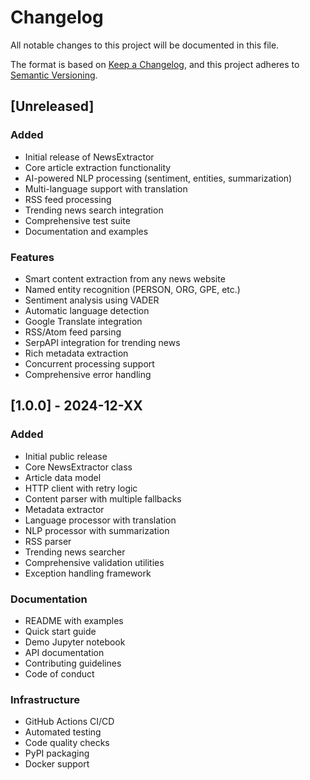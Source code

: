 # Changelog

All notable changes to this project will be documented in this file.

The format is based on [Keep a Changelog](https://keepachangelog.com/en/1.0.0/),
and this project adheres to [Semantic Versioning](https://semver.org/spec/v2.0.0.html).

## [Unreleased]

### Added
- Initial release of NewsExtractor
- Core article extraction functionality
- AI-powered NLP processing (sentiment, entities, summarization)
- Multi-language support with translation
- RSS feed processing
- Trending news search integration
- Comprehensive test suite
- Documentation and examples

### Features
- Smart content extraction from any news website
- Named entity recognition (PERSON, ORG, GPE, etc.)
- Sentiment analysis using VADER
- Automatic language detection
- Google Translate integration
- RSS/Atom feed parsing
- SerpAPI integration for trending news
- Rich metadata extraction
- Concurrent processing support
- Comprehensive error handling

## [1.0.0] - 2024-12-XX

### Added
- Initial public release
- Core NewsExtractor class
- Article data model
- HTTP client with retry logic
- Content parser with multiple fallbacks
- Metadata extractor
- Language processor with translation
- NLP processor with summarization
- RSS parser
- Trending news searcher
- Comprehensive validation utilities
- Exception handling framework

### Documentation
- README with examples
- Quick start guide
- Demo Jupyter notebook
- API documentation
- Contributing guidelines
- Code of conduct

### Infrastructure
- GitHub Actions CI/CD
- Automated testing
- Code quality checks
- PyPI packaging
- Docker support
